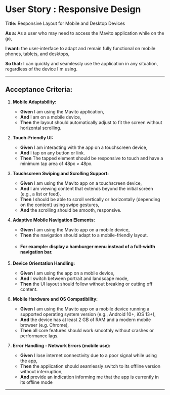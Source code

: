 # User Story : Responsive Design


**Title:** Responsive Layout for Mobile and Desktop Devices

**As a:** As a user who may need to access the Mavito application while on the go,

**I want:** the user-interface to adapt and remain fully functional on mobile phones, tablets, and desktops,

**So that:**  I can quickly and seamlessly use the application in any situation, regardless of the device I'm using.

---

## Acceptance Criteria:

1.  **Mobile Adaptability:**
    * **Given**  I am using the Mavito application,
    * **And** I am on a mobile device,
    * **Then** the layout should automatically adjust to fit the screen without horizontal scrolling.

2.  **Touch-Friendly UI:**
    * **Given** I am interacting with the app on a touchscreen device,
    * **And** I tap on any button or link.
    * **Then** The tapped element should be responsive to touch and have a minimum tap area of 48px × 48px.

3.  **Touchscreen Swiping and Scrolling Support:**
    * **Given** I am using the Mavito app on a touchscreen device,
    * **And** I am viewing content that extends beyond the initial screen (e.g., a list or feed).
    * **Then** I should be able to scroll vertically or horizontally (depending on the content) using swipe gestures,
    * **And** the scrolling should be smooth, responsive.

4. **Adaptive Mobile Navigation Elements:**
   * **Given** I am using the Mavito app on a mobile device,
   * **Then** the navigation should adapt to a mobile-friendly layout.
   * #### For example: display a hamburger menu instead of a full-width navigation bar.

5.  **Device Orientation Handling:**
    * **Given** I am using the app on a mobile device,
    * **And** I switch between portrait and landscape mode,
    * **Then** the UI layout should follow without breaking or cutting off content.

6.  **Mobile Hardware and OS Compatibility:**
    * **Given** I am using the Mavito app on a mobile device running a supported operating system version (e.g., Android 10+, iOS 13+),
    * **And** the device has at least 2 GB of RAM and a modern mobile browser (e.g. Chrome),
    * **Then** all core features should work smoothly without crashes or performance lags.

7.  **Error Handling - Network Errors (mobile use):**
    * **Given** I lose internet connectivity due to a poor signal while using the app,
    * **Then** the application should seamlessly switch to its offline version without interruption,
    * **And** provide an indication informing me that the app is currently in its offline mode


---
